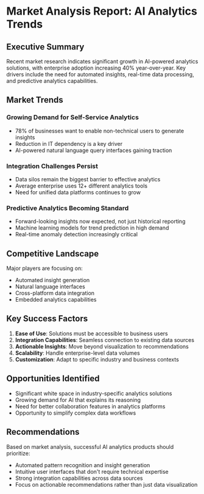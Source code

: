 # Market Analysis Report: AI Analytics Trends

## Executive Summary

Recent market research indicates significant growth in AI-powered analytics solutions, with enterprise adoption increasing 40% year-over-year. Key drivers include the need for automated insights, real-time data processing, and predictive analytics capabilities.

## Market Trends

### Growing Demand for Self-Service Analytics

- 78% of businesses want to enable non-technical users to generate insights
- Reduction in IT dependency is a key driver
- AI-powered natural language query interfaces gaining traction

### Integration Challenges Persist

- Data silos remain the biggest barrier to effective analytics
- Average enterprise uses 12+ different analytics tools
- Need for unified data platforms continues to grow

### Predictive Analytics Becoming Standard

- Forward-looking insights now expected, not just historical reporting
- Machine learning models for trend prediction in high demand
- Real-time anomaly detection increasingly critical

## Competitive Landscape

Major players are focusing on:

- Automated insight generation
- Natural language interfaces  
- Cross-platform data integration
- Embedded analytics capabilities

## Key Success Factors

1. **Ease of Use**: Solutions must be accessible to business users
2. **Integration Capabilities**: Seamless connection to existing data sources
3. **Actionable Insights**: Move beyond visualization to recommendations
4. **Scalability**: Handle enterprise-level data volumes
5. **Customization**: Adapt to specific industry and business contexts

## Opportunities Identified

- Significant white space in industry-specific analytics solutions
- Growing demand for AI that explains its reasoning
- Need for better collaboration features in analytics platforms
- Opportunity to simplify complex data workflows

## Recommendations

Based on market analysis, successful AI analytics products should prioritize:

- Automated pattern recognition and insight generation
- Intuitive user interfaces that don't require technical expertise
- Strong integration capabilities across data sources
- Focus on actionable recommendations rather than just data visualization
